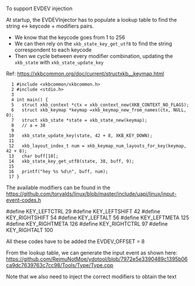 To support EVDEV injection

At startup, the EVDEVInjector has to populate a lookup table to find the string <-> keycode + modifiers pairs.

* We know that the keycode goes from 1 to 256
* We can then rely on the `xkb_state_key_get_utf8` to find the string correspondent to each keycode
* Then we cycle between every modifier combination, updating the `xkb_state` with `xkb_state_update_key`

Ref: https://xkbcommon.org/doc/current/structxkb__keymap.html

```
  1 #include <xkbcommon/xkbcommon.h>
  2 #include <stdio.h>
  3 
  4 int main() {
  5   struct xkb_context *ctx = xkb_context_new(XKB_CONTEXT_NO_FLAGS);
  6   struct xkb_keymap *keymap =xkb_keymap_new_from_names(ctx, NULL, 0);
  7   struct xkb_state *state = xkb_state_new(keymap);
  8   // a = 38
  9 
 10   xkb_state_update_key(state, 42 + 8, XKB_KEY_DOWN);
 11 
 12   xkb_layout_index_t num = xkb_keymap_num_layouts_for_key(keymap, 42 + 8);
 13   char buff[10];
 14   xkb_state_key_get_utf8(state, 38, buff, 9);
 15 
 16   printf("hey %s %d\n", buff, num);
 17 }
```

The available modifiers can be found in the https://github.com/torvalds/linux/blob/master/include/uapi/linux/input-event-codes.h

#define KEY_LEFTCTRL		29
#define KEY_LEFTSHIFT		42
#define KEY_RIGHTSHIFT		54
#define KEY_LEFTALT		56
#define KEY_LEFTMETA		125
#define KEY_RIGHTMETA		126
#define KEY_RIGHTCTRL		97
#define KEY_RIGHTALT		100

All these codes have to be added the EVDEV_OFFSET = 8

From the lookup table, we can generate the input event as shown here: https://github.com/ReimuNotMoe/ydotool/blob/7972e5e3390489c1395b06ca9dc7639763c7cc98/Tools/Type/Type.cpp

Note that we also need to inject the correct modifiers to obtain the text